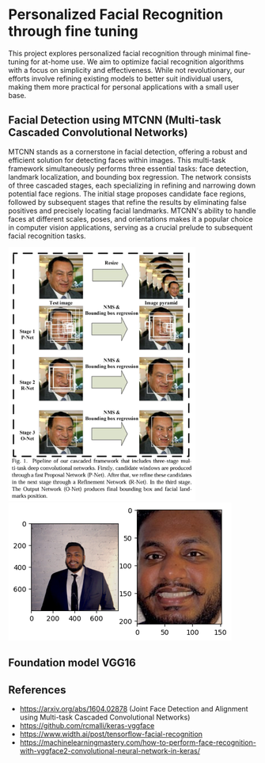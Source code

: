 # Personalized Facial Recognition through fine tuning

This project explores personalized facial recognition through minimal fine-tuning for at-home use. We aim to optimize facial recognition algorithms with a focus on simplicity and effectiveness. While not revolutionary, our efforts involve refining existing models to better suit individual users, making them more practical for personal applications with a small user base.

## Facial Detection using MTCNN (Multi-task Cascaded Convolutional Networks)
MTCNN stands as a cornerstone in facial detection, offering a robust and efficient solution for detecting faces within images. This multi-task framework simultaneously performs three essential tasks: face detection, landmark localization, and bounding box regression. The network consists of three cascaded stages, each specializing in refining and narrowing down potential face regions. The initial stage proposes candidate face regions, followed by subsequent stages that refine the results by eliminating false positives and precisely locating facial landmarks. MTCNN's ability to handle faces at different scales, poses, and orientations makes it a popular choice in computer vision applications, serving as a crucial prelude to subsequent facial recognition tasks.

![alt text](https://github.com/RavindraB55/Facial-Recognition/blob/main/public_images/MTCNN.png?raw=true)
![alt text](https://github.com/RavindraB55/Facial-Recognition/blob/main/public_images/sample_rav.png?raw=true)


## Foundation model VGG16







## References
- https://arxiv.org/abs/1604.02878 (Joint Face Detection and Alignment using Multi-task Cascaded Convolutional Networks)
- https://github.com/rcmalli/keras-vggface 
- https://www.width.ai/post/tensorflow-facial-recognition
- https://machinelearningmastery.com/how-to-perform-face-recognition-with-vggface2-convolutional-neural-network-in-keras/
